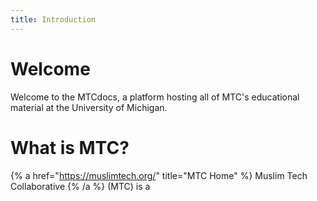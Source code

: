 ```yaml
---
title: Introduction
---
```


# Welcome

Welcome to the MTCdocs, a platform hosting all of MTC's educational material at the University of Michigan.

# What is MTC?

{% a href="https://muslimtech.org/" title="MTC Home" %} Muslim Tech Collaborative {% /a %} (MTC) is a
